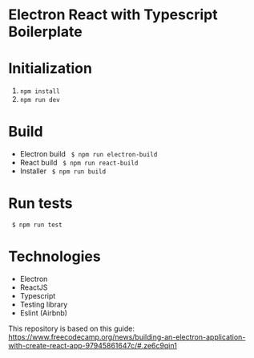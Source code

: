 # Electron React with Typescript Boilerplate

# Initialization

1. ``` npm install ```
2. ``` npm run dev ```

# Build

- Electron build ``` $ npm run electron-build```
- React build ``` $ npm run react-build```
- Installer ``` $ npm run build```

# Run tests

``` $ npm run test```

# Technologies

- Electron
- ReactJS
- Typescript
- Testing library
- Eslint (Airbnb)

This repository is based on this guide:
https://www.freecodecamp.org/news/building-an-electron-application-with-create-react-app-97945861647c/#.ze6c9qin1